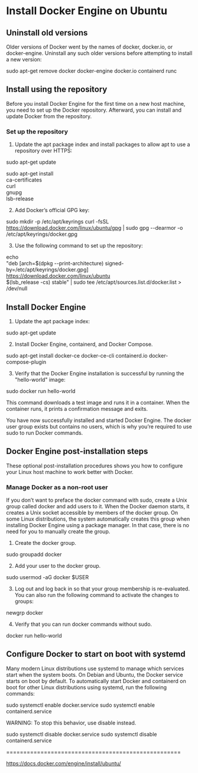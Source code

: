 # Install Docker Engine on Ubuntu

## Uninstall old versions

Older versions of Docker went by the names of docker, docker.io, or docker-engine. Uninstall any such older versions before attempting to install a new version:

sudo apt-get remove docker docker-engine docker.io containerd runc


## Install using the repository

Before you install Docker Engine for the first time on a new host machine, you need to set up the Docker repository. Afterward, you can install and update Docker from the repository.


### Set up the repository

1. Update the apt package index and install packages to allow apt to use a repository over HTTPS:

 sudo apt-get update
 
 sudo apt-get install \
    ca-certificates \
    curl \
    gnupg \
    lsb-release



2. Add Docker’s official GPG key:

 sudo mkdir -p /etc/apt/keyrings
 curl -fsSL https://download.docker.com/linux/ubuntu/gpg | sudo gpg --dearmor -o /etc/apt/keyrings/docker.gpg



3. Use the following command to set up the repository:

echo \
  "deb [arch=$(dpkg --print-architecture) signed-by=/etc/apt/keyrings/docker.gpg] https://download.docker.com/linux/ubuntu \
  $(lsb_release -cs) stable" | sudo tee /etc/apt/sources.list.d/docker.list > /dev/null



## Install Docker Engine

1. Update the apt package index:

sudo apt-get update



2. Install Docker Engine, containerd, and Docker Compose.

sudo apt-get install docker-ce docker-ce-cli containerd.io docker-compose-plugin



3. Verify that the Docker Engine installation is successful by running the "hello-world" image:

sudo docker run hello-world



This command downloads a test image and runs it in a container. When the container runs, it prints a confirmation message and exits.

You have now successfully installed and started Docker Engine. The docker user group exists but contains no users, which is why you’re required to use sudo to run Docker commands.



## Docker Engine post-installation steps

These optional post-installation procedures shows you how to configure your Linux host machine to work better with Docker.


### Manage Docker as a non-root user

If you don’t want to preface the docker command with sudo, create a Unix group called docker and add users to it. When the Docker daemon starts, it creates a Unix socket accessible by members of the docker group. On some Linux distributions, the system automatically creates this group when installing Docker Engine using a package manager. In that case, there is no need for you to manually create the group.


1. Create the docker group.

sudo groupadd docker


2. Add your user to the docker group.

sudo usermod -aG docker $USER


3. Log out and log back in so that your group membership is re-evaluated.
    You can also run the following command to activate the changes to groups:

newgrp docker


4. Verify that you can run docker commands without sudo.

docker run hello-world


## Configure Docker to start on boot with systemd

Many modern Linux distributions use systemd to manage which services start when the system boots. On Debian and Ubuntu, the Docker service starts on boot by default. To automatically start Docker and containerd on boot for other Linux distributions using systemd, run the following commands:

sudo systemctl enable docker.service
sudo systemctl enable containerd.service


WARNING: To stop this behavior, use disable instead.

sudo systemctl disable docker.service
sudo systemctl disable containerd.service


===================================================

https://docs.docker.com/engine/install/ubuntu/
